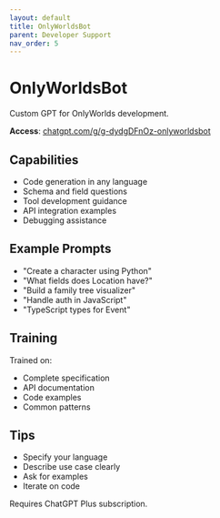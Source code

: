 ```yaml
---
layout: default
title: OnlyWorldsBot
parent: Developer Support
nav_order: 5
---
```


# OnlyWorldsBot

Custom GPT for OnlyWorlds development.

**Access**: [chatgpt.com/g/g-dydgDFnOz-onlyworldsbot](https://chatgpt.com/g/g-dydgDFnOz-onlyworldsbot)

## Capabilities

- Code generation in any language
- Schema and field questions
- Tool development guidance
- API integration examples
- Debugging assistance

## Example Prompts

- "Create a character using Python"
- "What fields does Location have?"
- "Build a family tree visualizer"
- "Handle auth in JavaScript"
- "TypeScript types for Event"

## Training

Trained on:
- Complete specification
- API documentation
- Code examples
- Common patterns

## Tips

- Specify your language
- Describe use case clearly
- Ask for examples
- Iterate on code

Requires ChatGPT Plus subscription.